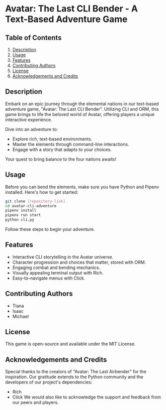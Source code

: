 # Avatar: The Last CLI Bender - A Text-Based Adventure Game

## Table of Contents
1. [Description](#description)
2. [Usage](#usage)
3. [Features](#features)
4. [Contributing Authors](#contributing-authors)
5. [License](#license)
6. [Acknowledgements and Credits](#acknowledgements-and-credits)

## Description
Embark on an epic journey through the elemental nations in our text-based adventure game, "Avatar: The Last CLI Bender". Utilizing CLI and ORM, this game brings to life the beloved world of Avatar, offering players a unique interactive experience.

Dive into an adventure to:
- Explore rich, text-based environments.
- Master the elements through command-line interactions.
- Engage with a story that adapts to your choices.

Your quest to bring balance to the four nations awaits!

## Usage

Before you can bend the elements, make sure you have Python and Pipenv installed. Here's how to get started:

``````bash
git clone [repository-link]
cd avatar-cli-adventure
pipenv install
pipenv run start
python cli.py
``````

Follow these steps to begin your adventure.


## Features
* Interactive CLI storytelling in the Avatar universe.
* Character progression and choices that matter, stored with ORM.
* Engaging combat and bending mechanics.
* Visually appealing terminal output with Rich.
* Easy-to-navigate menus with Click.

## Contributing Authors
* Tiana
* Isaac 
* Michael

## License
This game is open-source and available under the MIT License.

## Acknowledgements and Credits
Special thanks to the creators of "Avatar: The Last Airbender" for the inspiration. Our gratitude extends to the Python community and the developers of our project's dependencies:

* Rich
* Click
We would also like to acknowledge the support and feedback from our peers and players.